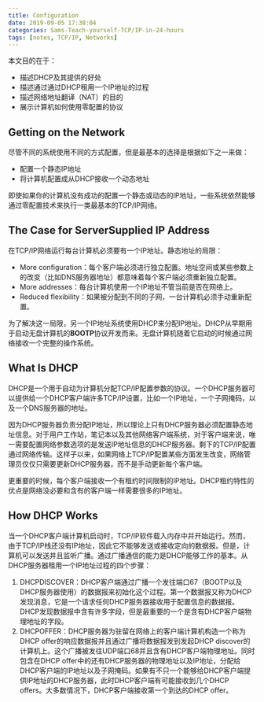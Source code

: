 ```yaml
---
title: Configuration
date: 2019-09-05 17:38:04
categories: Sams-Teach-yourself-TCP/IP-in-24-hours
tags: [notes, TCP/IP, Networks]
---
```


本文目的在于：

- 描述DHCP及其提供的好处
- 描述通过通过DHCP租用一个IP地址的过程
- 描述网络地址翻译（NAT）的目的
- 展示计算机如何使用零配置的协议

## Getting on the Network

尽管不同的系统使用不同的方式配置，但是最基本的选择是根据如下之一来做：

- 配置一个静态IP地址
- 将计算机配置成从DHCP接收一个动态地址

即使如果你的计算机没有成功的配置一个静态或动态的IP地址，一些系统依然能够通过零配置技术来执行一类最基本的TCP/IP网络。

## The Case for ServerSupplied IP Address

在TCP/IP网络运行每台计算机必须要有一个IP地址。静态地址的局限：

- More configuration：每个客户端必须进行独立配置。地址空间或某些参数上的改变（比如DNS服务器地址）都意味着每个客户端必须重新独立配置。
- More addresses：每台计算机使用一个IP地址不管当前是否在网络上。
- Reduced flexibility：如果被分配到不同的子网，一台计算机必须手动重新配置。

为了解决这一局限，另一个IP地址系统使用DHCP来分配IP地址。DHCP从早期用于启动无盘计算机的**BOOTP**协议开发而来。无盘计算机随着它启动的时候通过网络接收一个完整的操作系统。

## What Is DHCP

DHCP是一个用于自动为计算机分配TCP/IP配置参数的协议。一个DHCP服务器可以提供给一个DHCP客户端许多TCP/IP设置，比如一个IP地址，一个子网掩码，以及一个DNS服务器的地址。

因为DHCP服务器负责分配IP地址，所以理论上只有DHCP服务器必须配置静态地址信息。对于用户工作站，笔记本以及其他网络客户端系统，对于客户端来说，唯一需要配置网络参数选项的是发送IP地址信息的DHCP服务器。剩下的TCP/IP配置通过网络传输。这样子以来，如果网络上TCP/IP配置某些方面发生改变，网络管理员仅仅只需要更新DHCP服务器，而不是手动更新每个客户端。

更重要的时候，每个客户端接收一个有租约时间限制的IP地址。DHCP租约特性的优点是网络没必要和含有的客户端一样需要很多的IP地址。

## How DHCP Works

当一个DHCP客户端计算机启动时，TCP/IP软件载入内存中并开始运行。然而，由于TCP/IP栈还没有IP地址，因此它不能够发送或接收定向的数据报。但是，计算机可以发送并且监听广播。通过广播通信的能力是DHCP能够工作的基本。从DHCP服务器租用一个IP地址过程的四个步骤：

1. DHCPDISCOVER：DHCP客户端通过广播一个发往端口67（BOOTP以及DHCP服务器使用）的数据报来初始化这个过程。第一个数据报又称为DHCP发现消息，它是一个请求任何DHCP服务器接收用于配置信息的数据报。DHCP发现数据报中含有许多字段，但是最重要的一个是含有DHCP客户端物理地址的字段。
2. DHCPOFFER：DHCP服务器为驻留在网络上的客户端计算机构造一个称为DHCP offer的响应数据报并且通过广播将数据报发到发起DHCP discover的计算机上。这个广播被发往UDP端口68并且含有DHCP客户端物理地址。同时包含在DHCP offer中的还有DHCP服务器的物理地址以及IP地址，分配给DHCP客户端的IP地址以及子网掩码。如果有不只一个能够给DHCP客户端提供IP地址的DHCP服务器，此时DHCP客户端有可能接收到几个DHCP offers。大多数情况下，DHCP客户端接收第一个到达的DHCP offer。
